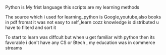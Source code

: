 Python is My frist language this scripts are my learning methods 

The source which i used for learning_python is Google,youtube,also books in pdf fromat
it was not easy to self_learn cozz knowledge is distributed u have to fliterd and sort it


To start to learn was diffcult but when u get familiar with python then its favorable 
i don't have any CS or Btech , my education was in commerce streams 


   
